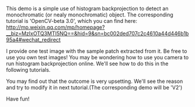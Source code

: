 This demo is a simple use of histogram backprojection to detect an monochromatic (or nealy monochromatic) object.
The corresponding tutorial is 'OpenCV-beta 3.0', which you can find here:
http://mp.weixin.qq.com/mp/homepage?__biz=MzIxOTQ3MTI5NQ==&hid=9&sn=bc002ded707c2c4610a44d446b1b95a4#wechat_redirect

I provide one test image with the sample patch extracted from it. Be free to use you own test images! You may be wondering how to use you camera to run histogram backprojection online. We'll see how to do this in the following tutorials.

You may find out that the outcome is very upsetting. We'll see the reason and try to modify it in next tutorial.(The corresponding demo will be 'V2')

Have fun!
